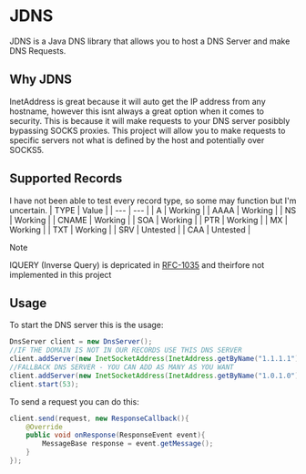 JDNS
=====
JDNS is a Java DNS library that allows you to host a DNS Server and make DNS Requests.

Why JDNS
-----
InetAddress is great because it will auto get the IP address from any hostname, however this isnt always a great option when it comes to security. This is because it will make requests to your DNS server posibbly bypassing SOCKS proxies.
This project will allow you to make requests to specific servers not what is defined by the host and potentially over SOCKS5.

Supported Records
-----
I have not been able to test every record type, so some may function but I'm uncertain.
| TYPE | Value |
| --- | --- |
| A | Working |
| AAAA | Working |
| NS | Working |
| CNAME | Working |
| SOA | Working |
| PTR | Working |
| MX | Working |
| TXT | Working |
| SRV | Untested |
| CAA | Untested |

> [!NOTE]
> IQUERY (Inverse Query) is depricated in [RFC-1035](https://datatracker.ietf.org/doc/html/rfc3425) and theirfore not implemented in this project

Usage
-----
To start the DNS server this is the usage:
```java
DnsServer client = new DnsServer();
//IF THE DOMAIN IS NOT IN OUR RECORDS USE THIS DNS SERVER
client.addServer(new InetSocketAddress(InetAddress.getByName("1.1.1.1"), 53));
//FALLBACK DNS SERVER - YOU CAN ADD AS MANY AS YOU WANT
client.addServer(new InetSocketAddress(InetAddress.getByName("1.0.1.0"), 53));
client.start(53);
```

To send a request you can do this:
```java
client.send(request, new ResponseCallback(){
    @Override
    public void onResponse(ResponseEvent event){
        MessageBase response = event.getMessage();
    }
});
```

